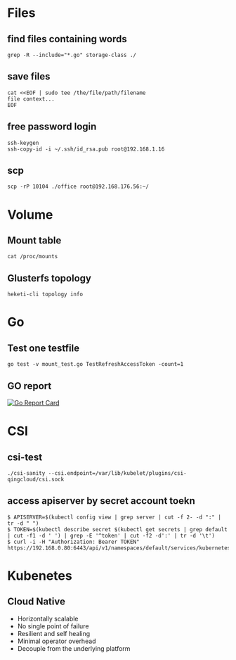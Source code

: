# Files

## find files containing words

```
grep -R --include="*.go" storage-class ./
```

## save files

```
cat <<EOF | sudo tee /the/file/path/filename
file context...
EOF
```

## free password login

```
ssh-keygen
ssh-copy-id -i ~/.ssh/id_rsa.pub root@192.168.1.16
```

## scp

```
scp -rP 10104 ./office root@192.168.176.56:~/
```

# Volume

## Mount table

```
cat /proc/mounts
```

## Glusterfs topology

```
heketi-cli topology info
```

# Go

## Test one testfile

```
go test -v mount_test.go TestRefreshAccessToken -count=1
```

## GO report
[![Go Report Card](https://goreportcard.com/badge/github.com/yunify/qingcloud-csi)](https://goreportcard.com/report/github.com/yunify/qingcloud-csi)

# CSI

## csi-test

```
./csi-sanity --csi.endpoint=/var/lib/kubelet/plugins/csi-qingcloud/csi.sock
```

## access apiserver by secret account toekn

```
$ APISERVER=$(kubectl config view | grep server | cut -f 2- -d ":" | tr -d " ")
$ TOKEN=$(kubectl describe secret $(kubectl get secrets | grep default | cut -f1 -d ' ') | grep -E '^token' | cut -f2 -d':' | tr -d '\t')
$ curl -i -H "Authorization: Bearer TOKEN" https://192.168.0.80:6443/api/v1/namespaces/default/services/kubernetes
```

# Kubenetes

## Cloud Native

- Horizontally scalable
- No single point of failure
- Resilient and self healing
- Minimal operator overhead
- Decouple from the underlying platform